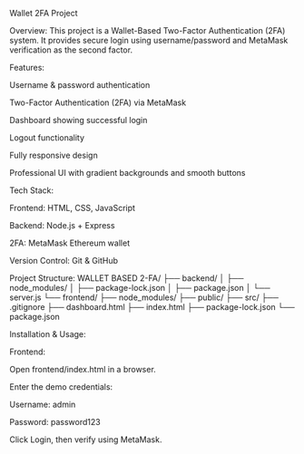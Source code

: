 Wallet 2FA Project

Overview:
This project is a Wallet-Based Two-Factor Authentication (2FA) system.
It provides secure login using username/password and MetaMask verification as the second factor.

Features:

Username & password authentication

Two-Factor Authentication (2FA) via MetaMask

Dashboard showing successful login

Logout functionality

Fully responsive design

Professional UI with gradient backgrounds and smooth buttons

Tech Stack:

Frontend: HTML, CSS, JavaScript

Backend: Node.js + Express

2FA: MetaMask Ethereum wallet

Version Control: Git & GitHub

Project Structure:
WALLET BASED 2-FA/
├── backend/
│   ├── node_modules/
│   ├── package-lock.json
│   ├── package.json
│   └── server.js
└── frontend/
    ├── node_modules/
    ├── public/
    ├── src/
    ├── .gitignore
    ├── dashboard.html
    ├── index.html
    ├── package-lock.json
    └── package.json


Installation & Usage:

Frontend:

Open frontend/index.html in a browser.

Enter the demo credentials:

Username: admin

Password: password123

Click Login, then verify using MetaMask.
